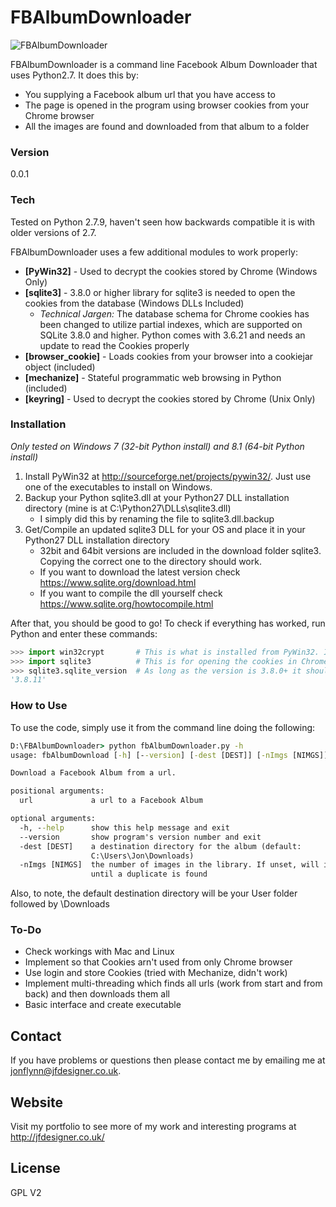 # FBAlbumDownloader

![FBAlbumDownloader](https://jflynndesigner.files.wordpress.com/2015/09/fbalbumdownloader_banner.png "FBAlbumDownloader")

FBAlbumDownloader is a command line Facebook Album Downloader that uses Python2.7. It does this by:

  - You supplying a Facebook album url that you have access to
  - The page is opened in the program using browser cookies from your Chrome browser
  - All the images are found and downloaded from that album to a folder

### Version
0.0.1

### Tech

Tested on Python 2.7.9, haven't seen how backwards compatible it is with older versions of 2.7.

FBAlbumDownloader uses a few additional modules to work properly:

* **[PyWin32]**         - Used to decrypt the cookies stored by Chrome (Windows Only) 
* **[sqlite3]**         - 3.8.0 or higher library for sqlite3 is needed to open the cookies from the database (Windows DLLs Included)
    * *Technical Jargen:* The database schema for Chrome cookies has been changed to utilize partial indexes, which are supported on SQLite 3.8.0 and higher. Python comes with 3.6.21 and needs an update to read the Cookies properly
* **[browser_cookie]**  - Loads cookies from your browser into a cookiejar object (included)
* **[mechanize]**       - Stateful programmatic web browsing in Python (included) 
* **[keyring]** - Used to decrypt the cookies stored by Chrome (Unix Only)

### Installation

*Only tested on Windows 7 (32-bit Python install) and 8.1 (64-bit Python install)*

1. Install PyWin32 at http://sourceforge.net/projects/pywin32/. Just use one of the executables to install on Windows.
2. Backup your Python sqlite3.dll at your Python27 DLL installation directory (mine is at C:\Python27\DLLs\sqlite3.dll)
    * I simply did this by renaming the file to sqlite3.dll.backup
3. Get/Compile an updated sqlite3 DLL for your OS and place it in your Python27 DLL installation directory
    * 32bit and 64bit versions are included in the download folder sqlite3. Copying the correct one to the directory should work.
    * If you want to download the latest version check https://www.sqlite.org/download.html
    * If you want to compile the dll yourself check https://www.sqlite.org/howtocompile.html

After that, you should be good to go! To check if everything has worked, run Python and enter these commands:

```python
>>> import win32crypt       # This is what is installed from PyWin32. If this fails to import, check your install
>>> import sqlite3          # This is for opening the cookies in Chrome. If this fails to import, check your install
>>> sqlite3.sqlite_version  # As long as the version is 3.8.0+ it should work fine
'3.8.11'
```

### How to Use

To use the code, simply use it from the command line doing the following:

```bat
D:\FBAlbumDownloader> python fbAlbumDownloader.py -h
usage: fbAlbumDownload [-h] [--version] [-dest [DEST]] [-nImgs [NIMGS]] [url]

Download a Facebook Album from a url.

positional arguments:
  url             a url to a Facebook Album

optional arguments:
  -h, --help      show this help message and exit
  --version       show program's version number and exit
  -dest [DEST]    a destination directory for the album (default:
                  C:\Users\Jon\Downloads)
  -nImgs [NIMGS]  the number of images in the library. If unset, will iterate
                  until a duplicate is found

```

Also, to note, the default destination directory will be your User folder followed by \Downloads

### To-Do

 - Check workings with Mac and Linux
 - Implement so that Cookies arn't used from only Chrome browser 
 - Use login and store Cookies (tried with Mechanize, didn't work)
 - Implement multi-threading which finds all urls (work from start and from back) and then downloads them all
 - Basic interface and create executable

## Contact

If you have problems or questions then please contact me by emailing me at jonflynn@jfdesigner.co.uk.

## Website

Visit my portfolio to see more of my work and interesting programs at http://jfdesigner.co.uk/

License
----

GPL V2

